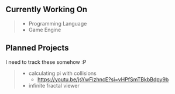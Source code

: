 ## Currently Working On

> - Programming Language
> - Game Engine

## Planned Projects

I need to track these somehow :P

> - calculating pi with collisions
>   - https://youtu.be/jsYwFizhncE?si=vHPfSmTBkbBdpy9b
> - infinite fractal viewer
